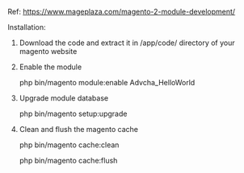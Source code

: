 Ref: https://www.mageplaza.com/magento-2-module-development/

Installation:
1. Download the code and extract it in /app/code/ directory of your magento website
2. Enable the module

   php bin/magento module:enable Advcha_HelloWorld
3. Upgrade module database

   php bin/magento setup:upgrade
4. Clean and flush the magento cache

   php bin/magento cache:clean
   
   php bin/magento cache:flush

